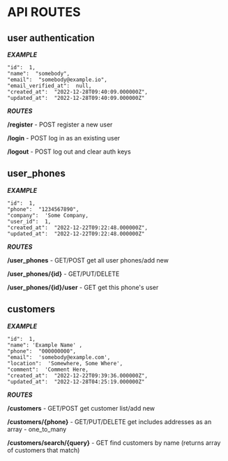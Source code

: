 

# API ROUTES

## user authentication

***EXAMPLE***
```
"id":  1,
"name":  "somebody",
"email":  "somebody@example.io",
"email_verified_at":  null,
"created_at":  "2022-12-28T09:40:09.000000Z",
"updated_at":  "2022-12-28T09:40:09.000000Z"
```
***ROUTES***

**/register** - POST
register a new user

**/login** - POST
log in as an existing user

**/logout** - POST
log out and clear auth keys

## user_phones

***EXAMPLE***
```
"id":  1,
"phone":  "1234567890",
"company":  'Some Company,
"user_id":  1,
"created_at":  "2022-12-22T09:22:48.000000Z",
"updated_at":  "2022-12-22T09:22:48.000000Z"
```

***ROUTES***

**/user_phones** - GET/POST
get all user phones/add new

**/user_phones/{id}** - GET/PUT/DELETE

**/user_phones/{id}/user** - GET
get this phone's user

## customers

***EXAMPLE***
```
"id":  1,
"name": 'Example Name' ,
"phone":  "000000000",
"email":  'somebody@example.com',
"location":  'Somewhere, Some Where',
"comment":  'Comment Here,
"created_at":  "2022-12-22T09:39:36.000000Z",
"updated_at":  "2022-12-28T04:25:19.000000Z"
```

***ROUTES***

**/customers** - GET/POST
get customer list/add new

**/customers/{phone}** - GET/PUT/DELETE
get includes addresses as an array - one_to_many

**/customers/search/{query}** - GET
find customers by name
(returns array of customers that match)

